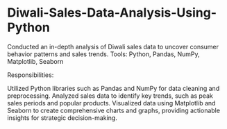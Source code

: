 # Diwali-Sales-Data-Analysis-Using-Python
Conducted an in-depth analysis of Diwali sales data to uncover consumer behavior patterns and sales trends.
Tools: Python, Pandas, NumPy, Matplotlib, Seaborn

Responsibilities:

Utilized Python libraries such as Pandas and NumPy for data cleaning and preprocessing.
Analyzed sales data to identify key trends, such as peak sales periods and popular products.
Visualized data using Matplotlib and Seaborn to create comprehensive charts and graphs, providing actionable insights for strategic decision-making.
